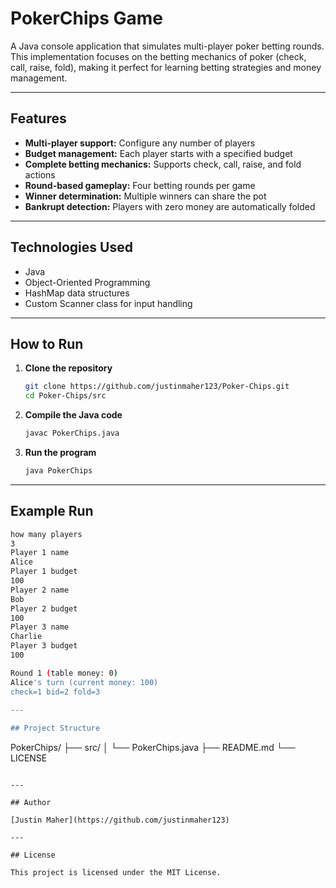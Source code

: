 # PokerChips Game

A Java console application that simulates multi-player poker betting rounds.  
This implementation focuses on the betting mechanics of poker (check, call, raise, fold), making it perfect for learning betting strategies and money management.

---

## Features

- **Multi-player support:** Configure any number of players
- **Budget management:** Each player starts with a specified budget
- **Complete betting mechanics:** Supports check, call, raise, and fold actions
- **Round-based gameplay:** Four betting rounds per game
- **Winner determination:** Multiple winners can share the pot
- **Bankrupt detection:** Players with zero money are automatically folded

---

## Technologies Used

- Java
- Object-Oriented Programming
- HashMap data structures
- Custom Scanner class for input handling

---

## How to Run

1. **Clone the repository**
   ```bash
   git clone https://github.com/justinmaher123/Poker-Chips.git
   cd Poker-Chips/src
   ```
2. **Compile the Java code**
   ```bash
   javac PokerChips.java
   ```
3. **Run the program**
   ```bash
   java PokerChips
   ```
   
---

## Example Run

```bash
how many players
3
Player 1 name
Alice
Player 1 budget
100
Player 2 name
Bob
Player 2 budget
100
Player 3 name
Charlie
Player 3 budget
100

Round 1 (table money: 0)
Alice's turn (current money: 100)
check=1 bid=2 fold=3
   
---

## Project Structure

```
PokerChips/
├── src/
│   └── PokerChips.java
├── README.md
└── LICENSE
```
   
---

## Author

[Justin Maher](https://github.com/justinmaher123)
   
---

## License

This project is licensed under the MIT License.
